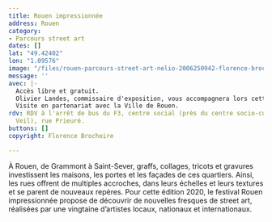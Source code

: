 ```yaml
---
title: Rouen impressionnée
address: Rouen
category:
- Parcours street art
dates: []
lat: "49.42402"
lon: "1.09576"
image: "/files/rouen-parcours-street-art-nelio-2006250942-florence-brochoire.jpg"
message: ''
avec: |-
  Accès libre et gratuit.
  Olivier Landes, commissaire d'exposition, vous accompagnera lors cette visite exceptionnelle pour une déambulation commentée, mêlant art et urbanisme.
  Visite en partenariat avec la Ville de Rouen.
rdv: RDV à l'arrêt de bus du F3, centre social (près du centre socio-culturel Simone
  Veil), rue Prieuré.
buttons: []
copyright: Florence Brochoire

---
```

À Rouen, de Grammont à Saint-Sever, graffs, collages, tricots et gravures investissent les maisons, les portes et les façades de ces quartiers. Ainsi, les rues offrent de multiples accroches, dans leurs échelles et leurs textures et se parent de nouveaux repères. Pour cette édition 2020, le festival Rouen impressionnée propose de découvrir de nouvelles fresques de street art, réalisées par une vingtaine d’artistes locaux, nationaux et internationaux.